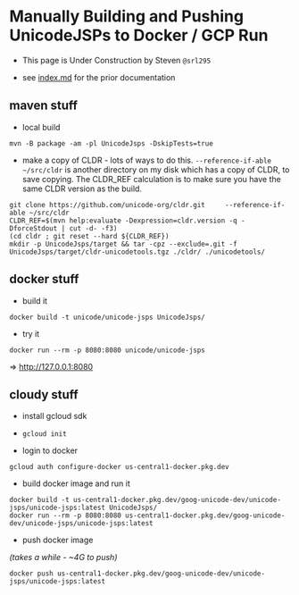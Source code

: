 # Manually Building and Pushing UnicodeJSPs to Docker / GCP Run

- This page is Under Construction by Steven `@srl295`

- see [index.md](./index.md) for the prior documentation

## maven stuff

- local build

```
mvn -B package -am -pl UnicodeJsps -DskipTests=true
```

- make a copy of CLDR - lots of ways to do this. `--reference-if-able ~/src/cldr` is another directory on my disk which has a copy of CLDR, to save copying. The CLDR_REF calculation is to make sure you have the same CLDR version as the build.

```
git clone https://github.com/unicode-org/cldr.git     --reference-if-able ~/src/cldr
CLDR_REF=$(mvn help:evaluate -Dexpression=cldr.version -q -DforceStdout | cut -d- -f3)
(cd cldr ; git reset --hard ${CLDR_REF})
mkdir -p UnicodeJsps/target && tar -cpz --exclude=.git -f UnicodeJsps/target/cldr-unicodetools.tgz ./cldr/ ./unicodetools/
```

## docker stuff

- build it

```
docker build -t unicode/unicode-jsps UnicodeJsps/
```

- try it

```
docker run --rm -p 8080:8080 unicode/unicode-jsps
```

=> <http://127.0.0.1:8080>


## cloudy stuff

- install gcloud sdk

- `gcloud init`

- login to docker

```
gcloud auth configure-docker us-central1-docker.pkg.dev
```

- build docker image and run it

```
docker build -t us-central1-docker.pkg.dev/goog-unicode-dev/unicode-jsps/unicode-jsps:latest UnicodeJsps/
docker run --rm -p 8080:8080 us-central1-docker.pkg.dev/goog-unicode-dev/unicode-jsps/unicode-jsps:latest
```

- push docker image

_(takes a while - ~4G to push)_

```
docker push us-central1-docker.pkg.dev/goog-unicode-dev/unicode-jsps/unicode-jsps:latest
```
